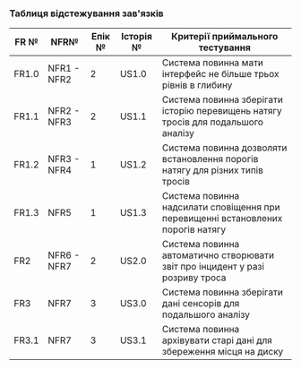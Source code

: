 ### Таблиця відстежування зав'язків

| FR №  | NFR№            | Епік № | Історія №         | Критерії приймального тестування                                                   |
|-------|------------------|--------|-------------------|-------------------------------------------------------------------------------------|
| FR1.0 | NFR1 - NFR2     | 2      | US1.0             | Система повинна мати інтерфейс не більше трьох рівнів в глибину                     |
| FR1.1 | NFR2 - NFR3     | 2      | US1.1             | Система повинна зберігати історію перевищень натягу тросів для подальшого аналізу   |
| FR1.2 | NFR3 - NFR4     | 1      | US1.2             | Система повинна дозволяти встановлення порогів натягу для різних типів тросів       |
| FR1.3 | NFR5            | 1      | US1.3             | Система повинна надсилати сповіщення при перевищенні встановлених порогів натягу    |
| FR2   | NFR6 - NFR7     | 2      | US2.0             | Система повинна автоматично створювати звіт про інцидент у разі розриву троса       |
| FR3   | NFR7            | 3      | US3.0             | Система повинна зберігати дані сенсорів для подальшого аналізу                      |
| FR3.1 | NFR7            | 3      | US3.1             | Система повинна архівувати старі дані для збереження місця на диску                 |
